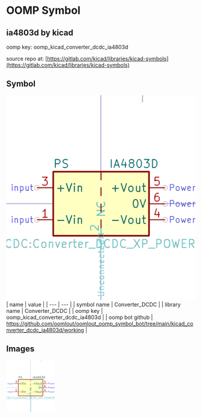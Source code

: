 # OOMP Symbol  
## ia4803d  by kicad  
  
oomp key: oomp_kicad_converter_dcdc_ia4803d  
  
source repo at: [https://gitlab.com/kicad/libraries/kicad-symbols](https://gitlab.com/kicad/libraries/kicad-symbols)  
## Symbol  
  
[![working.png](working_600.png)](working.png)  
| name | value | 
| --- | --- | 
| symbol name | Converter_DCDC | 
| library name | Converter_DCDC | 
| oomp key | oomp_kicad_converter_dcdc_ia4803d | 
| oomp bot github | https://github.com/oomlout/oomlout_oomp_symbol_bot/tree/main/kicad_converter_dcdc_ia4803d/working | 
## Images  
  
[![working.png](working_140.png)](working.png)  
